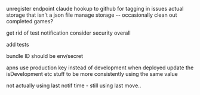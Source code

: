 unregister endpoint
claude hookup to github for tagging in issues
actual storage that isn't a json file
manage storage -- occasionally clean out completed games?

get rid of test notification
consider security overall

add tests

bundle ID should be env/secret

apns use production key instead of development when deployed
update the isDevelopment etc stuff to be more consistently using the same value

not actually using last notif time - still using last move..
